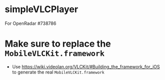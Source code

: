 # simpleVLCPlayer
For OpenRadar #738786

# Make sure to replace the `MobileVLCKit.framework` 
- Use https://wiki.videolan.org/VLCKit/#Building_the_framework_for_iOS to generate the real `MobileVLCKit.framework`
